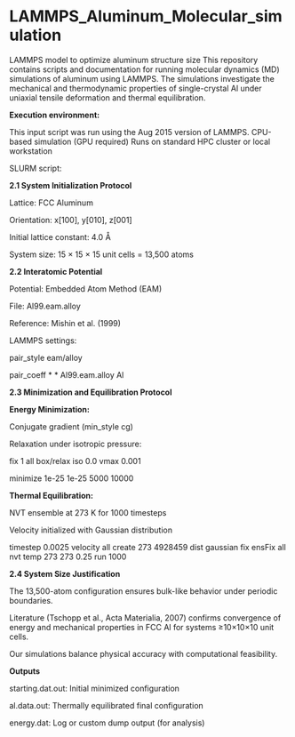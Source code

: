 # LAMMPS_Aluminum_Molecular_simulation

LAMMPS model to optimize aluminum structure size
This repository contains scripts and documentation for running molecular dynamics (MD) simulations of aluminum using LAMMPS.
The simulations investigate the mechanical and thermodynamic properties of single-crystal Al under uniaxial tensile deformation and thermal equilibration.

**Execution environment:**

This input script was run using the Aug 2015 version of LAMMPS.
CPU-based simulation (GPU required)
Runs on standard HPC cluster or local workstation

SLURM script: 

**2.1 System Initialization Protocol**

Lattice: FCC Aluminum

Orientation: x[100], y[010], z[001]

Initial lattice constant: 4.0 Å

System size: 15 × 15 × 15 unit cells = 13,500 atoms

**2.2 Interatomic Potential**

Potential: Embedded Atom Method (EAM)

File: Al99.eam.alloy

Reference: Mishin et al. (1999)

LAMMPS settings:

pair_style eam/alloy

pair_coeff * * Al99.eam.alloy Al

**2.3 Minimization and Equilibration Protocol**

**Energy Minimization:**

Conjugate gradient (min_style cg)

Relaxation under isotropic pressure:

fix 1 all box/relax iso 0.0 vmax 0.001

minimize 1e-25 1e-25 5000 10000

**Thermal Equilibration:**

NVT ensemble at 273 K for 1000 timesteps

Velocity initialized with Gaussian distribution

timestep 0.0025
velocity all create 273 4928459 dist gaussian
fix ensFix all nvt temp 273 273 0.25
run 1000

**2.4 System Size Justification**

The 13,500-atom configuration ensures bulk-like behavior under periodic boundaries.

Literature (Tschopp et al., Acta Materialia, 2007) confirms convergence of energy and mechanical properties in FCC Al for systems ≥10×10×10 unit cells.

Our simulations balance physical accuracy with computational feasibility.

**Outputs**

starting.dat.out: Initial minimized configuration

al.data.out: Thermally equilibrated final configuration

energy.dat: Log or custom dump output (for analysis)
